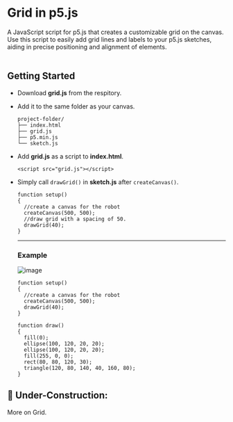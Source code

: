# Grid in p5.js
A JavaScript script for p5.js that creates a customizable grid on the canvas. Use this script to easily add grid lines and labels to your p5.js sketches, aiding in precise positioning and alignment of elements.
<br></br>
## Getting Started
- Download **grid.js** from the respitory.
- Add it to the same folder as your canvas.
  
  ```
  project-folder/
  ├── index.html
  ├── grid.js
  ├── p5.min.js
  └── sketch.js
  ```
- Add **grid.js** as a script to **index.html**.
  
  ```
  <script src="grid.js"></script>
  ```

- Simply call `drawGrid()` in **sketch.js** after `createCanvas()`.
  ```
  function setup()
  {
	//create a canvas for the robot
	createCanvas(500, 500);
    //draw grid with a spacing of 50. 
	drawGrid(40);
  }	
  ```
  ***
  ### Example
  ![image](https://github.com/SelfTaught-HamzaCodes/grid.p5/assets/123310424/2569855d-07f2-4b10-b5a3-78a7cc2e3dd2)


  ```
  function setup()
  {
    //create a canvas for the robot
    createCanvas(500, 500);
    drawGrid(40);
  }	

  function draw()
  {
    fill(0);
    ellipse(100, 120, 20, 20);
    ellipse(100, 120, 20, 20);
    fill(255, 0, 0);
    rect(80, 80, 120, 30);
    triangle(120, 80, 140, 40, 160, 80);
  }
  ```


## 🚧 Under-Construction: 
More on Grid.
